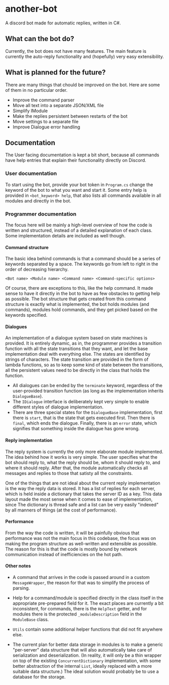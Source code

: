 # another-bot

A discord bot made for automatic replies, written in C#.

## What can the bot do?

Currently, the bot does not have many features. The main feature is currently
the auto-reply functionality and (hopefully) very easy extensibility.

## What is planned for the future?

There are many things that chould be improved on the bot. Here are some of them
in no particular order.

- Improve the command parser
- Move all text into a separate JSON/XML file
- Simplify IModule
- Make the replies persistent between restarts of the bot
- Move settings to a separate file
- Improve Dialogue error handling

## Documentation

The User facing documentation is kept a bit short, because all commands
have help entries that explain their functionality directly on Discord.

### User documentation

To start using the bot, provide your bot token in `Program.cs` change the
keyword of the bot to what you want and start it. Some entry help is provided
in `<bot_keyword> help`, that also lists all commands available in all modules
and directly in the bot.

### Programmer documentation

The focus here will be mainly a high-level overview of how the code is written
and structured, instead of a detailed explanation of each class. Some
implementation details are included as well though.

#### Command structure

The basic idea behind commands is that a command should be a series of
keywords separated by a space. The keywords go from left to right in the order
of decreasing hierarchy.

```
<Bot name> <Module name> <Command name> <Command-specific options>
```

Of course, there are exceptions to this, like the help command. It made sense
to have it directly in the bot to have as few obstacles to getting help as
possible. The bot structure that gets created from this command structure is
exactly what is implemented, the bot holds modules (and commands), modules hold
commands, and they get picked based on the keywords specified.

#### Dialogues

An implementation of a dialogue system based on state machines is provided. It
is entirely dynamic, as in, the programmer provides a transition function with
all the state transitions that they want, and let the base implementation deal
with everything else. The states are identified by strings of characters. The
state transition are provided in the form of lambda functions, so as to keep
some kind of state between the transitions, all the persistent values need to
be directly in the class that holds the function.

- All dialogues can be ended by the `terminate` keyword, regardless of the
user-provided transition function (as long as the implementation inherits
`DialogueBase`).
- The `IDialogue` interface is deliberately kept very simple to enable
different styles of dialogue implementation.
- There are three special states for the `DialogueBase` implementation, first
there is `start`, that is the state that gets executed first. Then there is
`final`, which ends the dialogue. Finally, there is an `error` state, which
signifies that something inside the dialogue has gone wrong.

#### Reply implementation

The reply system is currently the only more elaborate module implemented.
The idea behind how it works is very simple. The user specifies what the bot
should reply to, what the reply should be, whom it should reply to, and where
it should reply. After that, the module automatically checks all messages and
replies to those that satisty all the constraints.

One of the things that are not ideal about the current reply implementation is
the way the reply data is stored. It has a list of replies for each server,
which is held inside a dictionary that takes the server ID as a key. This
data layout made the most sense when it comes to ease of implementation, since
The dictionary is thread safe and a list can be very easily "indexed" by all
manners of things (at the cost of performance).

#### Performance

From the way the code is written, it will be painfully obvious that performance
was not the main focus in this codebase, the focus was on making the program
structure as well-written and extensible as possible. The reason for this is
that the code is mostly bound by network communication instead of inefficiencies
on the hot path.

#### Other notes

- A command that arrives in the code is passed around in a custom
`MessageWrapper`, the reason for that was to simplify the process of parsing.

- Help for a command/module is specified directly in the class itself in the
appropriate pre-prepared field for it. The exact places are currently a bit
inconsistent, for commands, there is the `HelpText` getter, and for modules
there is the protected `_moduleDescription` field in the `ModuleBase` class.

- `Utils` contain some additional helper functions that did not fit anywhere
else.

- The current plan for better data storage in modules is to make a generic
"per-server" data structure that will also automatically take care of
serialization and deserialization. (In reality, it will only be a thin
wrapper on top of the existing `ConcurrentDictionary` implementation, with
some better abstraction of the internal `List`, ideally replaced with a more
suitable data structure.) The ideal solution would probably be to use a
database for the storage.
